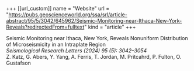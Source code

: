 +++
[[url_custom]]
name = "Website"
url = "https://pubs.geoscienceworld.org/ssa/srl/article-abstract/95/5/3042/645962/Seismic-Monitoring-near-Ithaca-New-York-Reveals?redirectedFrom=fulltext"
kind = "article"
+++

Seismic Monitoring near Ithaca, New York, Reveals Nonuniform Distribution of Microseismicity in an Intraplate Region \
*Seismological Research Letters (2024) 95 (5): 3042–3054* \
Z. Katz, G. Abers, Y. Yang, A. Ferris, T. Jordan, M. Pritcahrd, P. Fulton, O. Gustafson
